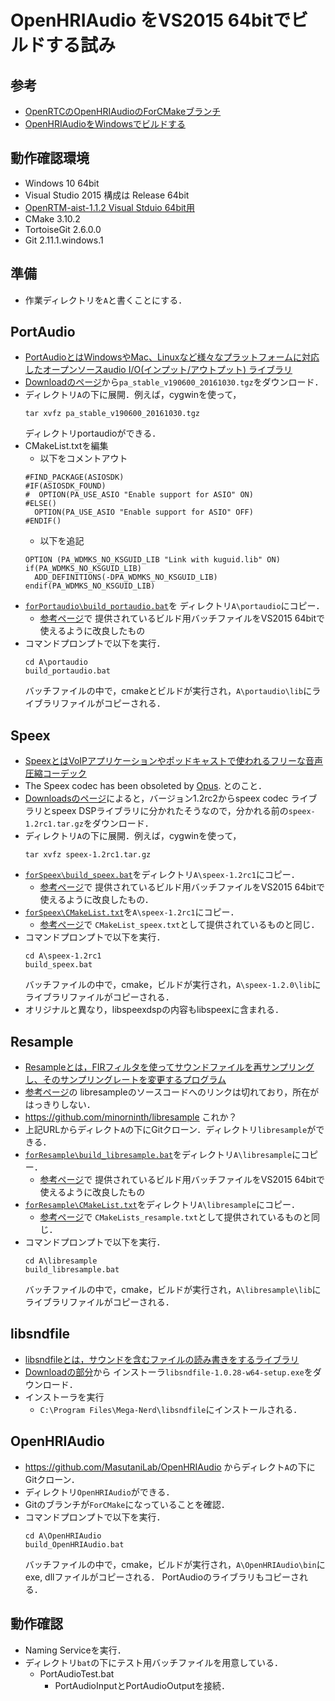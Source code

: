 # OpenHRIAudio をVS2015 64bitでビルドする試み

## 参考
- [OpenRTCのOpenHRIAudioのForCMakeブランチ](https://github.com/openrtc/OpenHRIAudio)
- [OpenHRIAudioをWindowsでビルドする](http://openrtc.org/OpenHRI/build/OpenHRIAudio_windows.html)

## 動作確認環境
- Windows 10 64bit
- Visual Studio 2015 構成は Release 64bit
- [OpenRTM-aist-1.1.2 Visual Stduio 64bit用](https://www.openrtm.org/openrtm/ja/content/openrtm-aist-c-112-release)
- CMake 3.10.2
- TortoiseGit 2.6.0.0
- Git 2.11.1.windows.1

## 準備
- 作業ディレクトリを`A`と書くことにする．

## PortAudio

- [PortAudioとはWindowsやMac、Linuxなど様々なプラットフォームに対応したオープンソースaudio I/O(インプット/アウトプット) ライブラリ](http://www.portaudio.com/)
- [Downloadのページ](http://www.portaudio.com/download.html)から`pa_stable_v190600_20161030.tgz`をダウンロード．
- ディレクトリ`A`の下に展開．例えば，cygwinを使って，
  ~~~
  tar xvfz pa_stable_v190600_20161030.tgz
  ~~~
  ディレクトリportaudioができる．
- CMakeList.txtを編集
  - 以下をコメントアウト
  ~~~
  #FIND_PACKAGE(ASIOSDK)
  #IF(ASIOSDK_FOUND)
  #  OPTION(PA_USE_ASIO "Enable support for ASIO" ON)
  #ELSE()
    OPTION(PA_USE_ASIO "Enable support for ASIO" OFF)
  #ENDIF()
  ~~~
  - 以下を追記
  ~~~
  OPTION (PA_WDMKS_NO_KSGUID_LIB "Link with kuguid.lib" ON)
  if(PA_WDMKS_NO_KSGUID_LIB)
    ADD_DEFINITIONS(-DPA_WDMKS_NO_KSGUID_LIB)
  endif(PA_WDMKS_NO_KSGUID_LIB)
  ~~~
- [`forPortaudio\build_portaudio.bat`](forPortaudio/build_portaudio.bat)を
  ディレクトリ`A\portaudio`にコピー．
  - [参考ページ](http://openrtc.org/OpenHRI/build/OpenHRIAudio_windows.html)で
    提供されているビルド用バッチファイルをVS2015 64bitで使えるように改良したもの
- コマンドプロンプトで以下を実行．
  ~~~
  cd A\portaudio
  build_portaudio.bat
  ~~~
  バッチファイルの中で，cmakeとビルドが実行され，`A\portaudio\lib`にライブラリファイルがコピーされる．

## Speex

- [SpeexとはVoIPアプリケーションやポッドキャストで使われるフリーな音声圧縮コーデック](https://www.speex.org/)
- The Speex codec has been obsoleted by [Opus](http://opus-codec.org/). とのこと．
- [Downloadsのページ](https://www.speex.org/downloads/)によると，バージョン1.2rc2からspeex codec
  ライブラリとspeex DSPライブラリに分かれたそうなので，分かれる前の`speex-1.2rc1.tar.gz`をダウンロード．
- ディレクトリ`A`の下に展開．例えば，cygwinを使って，
  ~~~
  tar xvfz speex-1.2rc1.tar.gz
  ~~~
- [`forSpeex\build_speex.bat`](forSpeex/build_speex.bat)をディレクトリ`A\speex-1.2rc1`にコピー．
  - [参考ページ](http://openrtc.org/OpenHRI/build/OpenHRIAudio_windows.html)で
    提供されているビルド用バッチファイルをVS2015 64bitで使えるように改良したもの．  
- [`forSpeex\CMakeList.txt`](forSpeex/CMakeList.txt)を`A\speex-1.2rc1`にコピー．
  - [参考ページ](http://openrtc.org/OpenHRI/build/OpenHRIAudio_windows.html)で
    `CMakeList_speex.txt`として提供されているものと同じ．
- コマンドプロンプトで以下を実行．
  ~~~
  cd A\speex-1.2rc1
  build_speex.bat
  ~~~
  バッチファイルの中で，cmake，ビルドが実行され，`A\speex-1.2.0\lib`にライブラリファイルがコピーされる．
- オリジナルと異なり，libspeexdspの内容もlibspeexに含まれる．

## Resample

- [Resampleとは，FIRフィルタを使ってサウンドファイルを再サンプリングし、そのサンプリングレートを変更するプログラム](https://ccrma.stanford.edu/%7Ejos/resample/Free_Resampling_Software.html)
- [参考ページ](http://openrtc.org/OpenHRI/build/OpenHRIAudio_windows.html)の
  libresampleのソースコードへのリンクは切れており，所在がはっきりしない．
- https://github.com/minorninth/libresample これか？
- 上記URLからディレクト`A`の下にGitクローン．ディレクトリ`libresample`ができる．
- [`forResample\build_libresample.bat`](forResample/build_libresample.bat)をディレクトリ`A\libresample`にコピー．
  - [参考ページ](http://openrtc.org/OpenHRI/build/OpenHRIAudio_windows.html)で
    提供されているビルド用バッチファイルをVS2015 64bitで使えるように改良したもの  
- [`forResample\CMakeList.txt`](forResample/CMakeList.txt)をディレクトリ`A\libresample`にコピー．
  - [参考ページ](http://openrtc.org/OpenHRI/build/OpenHRIAudio_windows.html)で
    `CMakeLists_resample.txt`として提供されているものと同じ．
- コマンドプロンプトで以下を実行．
  ~~~
  cd A\libresample
  build_libresample.bat
  ~~~
  バッチファイルの中で，cmake，ビルドが実行され，`A\libresample\lib`にライブラリファイルがコピーされる．

## libsndfile

- [libsndfileとは，サウンドを含むファイルの読み書きをするライブラリ](http://www.mega-nerd.com/libsndfile/)
- [Downloadの部分](http://www.mega-nerd.com/libsndfile/#Download)から
  インストーラ`libsndfile-1.0.28-w64-setup.exe`をダウンロード．
- インストーラを実行
  - `C:\Program Files\Mega-Nerd\libsndfile`にインストールされる．

## OpenHRIAudio

- https://github.com/MasutaniLab/OpenHRIAudio からディレクト`A`の下にGitクローン．
- ディレクトリ`OpenHRIAudio`ができる．
- Gitのブランチが`ForCMake`になっていることを確認．
- コマンドプロンプトで以下を実行．
  ~~~
  cd A\OpenHRIAudio
  build_OpenHRIAudio.bat
  ~~~
  バッチファイルの中で，cmake，ビルドが実行され，`A\OpenHRIAudio\bin`にexe, dllファイルがコピーされる．
  PortAudioのライブラリもコピーされる．

## 動作確認

- Naming Serviceを実行．
- ディレクトリ`bat`の下にテスト用バッチファイルを用意している．
  - PortAudioTest.bat
    - PortAudioInputとPortAudioOutputを接続．
